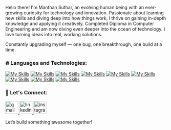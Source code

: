 <p>Hello there! I'm Manthan Suthar, an evolving human being with an ever-growing curiosity for technology and innovation. Passionate about learning new skills and diving deep into how things work, I thrive on gaining in-depth knowledge and applying it creatively. Completed Diploma in Computer Engineering and am now diving even deeper into the ocean of technology. I love turning ideas into real, working solutions.</p> 

<p>Constantly upgrading myself — one bug, one breakthrough, one build at a time.</p>  
  
### **🔥 Languages and Technologies:**  

[![My Skills](https://skillicons.dev/icons?i=dart)](https://dart.dev/)
[![My Skills](https://skillicons.dev/icons?i=flutter)](https://flutter.dev/)
[![My Skills](https://skillicons.dev/icons?i=java)](https://www.java.com/en/)
[![My Skills](https://skillicons.dev/icons?i=python)](https://www.python.org/)
[![My Skills](https://skillicons.dev/icons?i=pycharm)](https://www.jetbrains.com/pycharm/)
[![My Skills](https://skillicons.dev/icons?i=vscode)](https://code.visualstudio.com/)
[![My Skills](https://skillicons.dev/icons?i=php)](https://www.php.net/)
[![My Skills](https://skillicons.dev/icons?i=c)](https://www.c-language.org/)
[![My Skills](https://skillicons.dev/icons?i=cpp)](https://isocpp.org/)


### 🔗 Let's Connect: <br>

<a href="mailto:manthansuthar789@gmail.com">
<img src="https://github.com/user-attachments/assets/17b86a76-5394-44c5-ae65-ba574e994d66" alt="gmail" width="40" height="40">
</a>
<a href="https://www.linkedin.com/in/manthan-suthar-9138002a3">
<img src="https://github.com/user-attachments/assets/0a4932b4-520c-4c7d-b66e-79c25afbedb7" alt="linkedin" width="40" height="40">
</a>
<a href="https://www.instagram.com/justttt.manthan">
<img src="https://github.com/user-attachments/assets/b2f6b4a9-8fac-483a-a9ba-af644c75dffa" alt="instagram" width="40" height="40">
</a>

<p>Let’s build something awesome together!</p>
